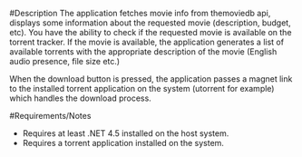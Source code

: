 #Description
The application fetches movie info from themoviedb api, displays some information about the requested movie (description, budget, etc). You have the ability to check if the requested movie is available on the torrent tracker. If the movie is available, the application generates a list of available torrents with the appropriate description of the movie (English audio presence, file size etc.)

When the download button is pressed, the application passes a magnet link to the installed torrent application on the system (utorrent for example) which handles the download process.

#Requirements/Notes
- Requires at least .NET 4.5 installed on the host system. <br />
- Requires a torrent application installed on the system.